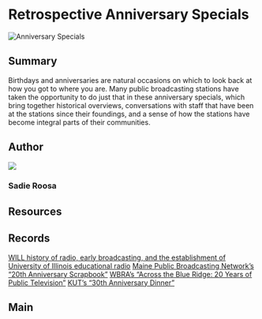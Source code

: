 # Retrospective Anniversary Specials

![Anniversary Specials](https://s3.amazonaws.com/americanarchive.org/exhibits/AAPB_Exhibit_StationHistories_image2.jpg)

## Summary

Birthdays and anniversaries are natural occasions on which to look back at how you got to where you are. Many public broadcasting stations have taken the opportunity to do just that in these anniversary specials, which bring together historical overviews, conversations with staff that have been at the stations since their foundings, and a sense of how the stations have become integral parts of their communities.

## Author

<img class="img-circle" src="https://s3.amazonaws.com/americanarchive.org/staff/Staff_Roosa.jpg"/>

### Sadie Roosa

## Resources

## Records
[WILL history of radio, early broadcasting, and the establishment of University of Illinois educational radio](/catalog/cpb-aacip_16-79v15q57)
[Maine Public Broadcasting Network’s “20th Anniversary Scrapbook”](/catalog/cpb-aacip_245-214mwb7d)
[WBRA’s “Across the Blue Ridge: 20 Years of Public Television”](/catalog/cpb-aacip_85-85n8ptc3)
[KUT’s “30th Anniversary Dinner”](/catalog/cpb-aacip_402-70zpch1s)

## Main



